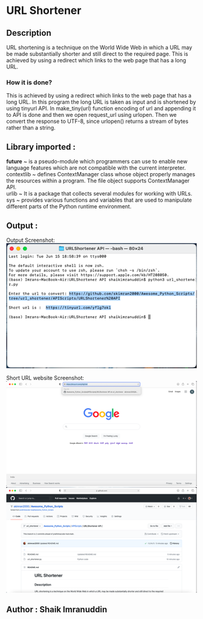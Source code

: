   
# URL Shortener


## Description

URL shortening is a technique on the World Wide Web in which a URL may be made substantially shorter and still direct to the required page. This is achieved by using a redirect which links to the web page that has a long URL.

### How it is done?

This is achieved by using a redirect which links to the web page that has a long URL.
In this program the long URL is taken as input and is shortened by using tinyurl API.
In make_tiny(url) function encoding of url and appending it to API is done and then we open request_url using urlopen. Then we convert the response to UTF-8, since urlopen() returns a stream of bytes rather than a string.


## Library imported :

 __future__  ~  is a pseudo-module which programmers can use to enable new language 					   features which are not compatible with the current interpreter.  
contextlib  ~  defines ContextManager class whose object properly manages the resources 			   within a program. The file object supports ContextManager API.  
urlib	    ~  It is a package that collects several modules for working with URLs.  
sys			~  provides various functions and variables that are used to manipulate 				   different parts of the Python runtime environment.  


## Output :
Output Screenshot:  
![Output Image](Images/output_ss.png)

Short URL website Screenshot:
![URL Image](Images/short_ss.png)
![Website Image](Images/urlopened_ss.png)


## Author : Shaik Imranuddin 



